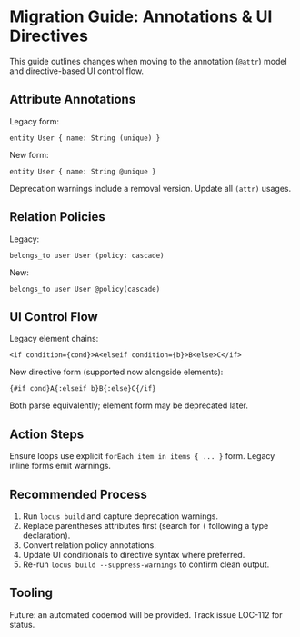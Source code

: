 # Migration Guide: Annotations & UI Directives

This guide outlines changes when moving to the annotation (`@attr`) model and directive-based UI control flow.

## Attribute Annotations
Legacy form:
```
entity User { name: String (unique) }
```
New form:
```
entity User { name: String @unique }
```
Deprecation warnings include a removal version. Update all `(attr)` usages.

## Relation Policies
Legacy:
```
belongs_to user User (policy: cascade)
```
New:
```
belongs_to user User @policy(cascade)
```

## UI Control Flow
Legacy element chains:
```
<if condition={cond}>A<elseif condition={b}>B<else>C</if>
```
New directive form (supported now alongside elements):
```
{#if cond}A{:elseif b}B{:else}C{/if}
```
Both parse equivalently; element form may be deprecated later.

## Action Steps
Ensure loops use explicit `forEach item in items { ... }` form. Legacy inline forms emit warnings.

## Recommended Process
1. Run `locus build` and capture deprecation warnings.
2. Replace parentheses attributes first (search for `(` following a type declaration).
3. Convert relation policy annotations.
4. Update UI conditionals to directive syntax where preferred.
5. Re-run `locus build --suppress-warnings` to confirm clean output.

## Tooling
Future: an automated codemod will be provided. Track issue LOC-112 for status.
